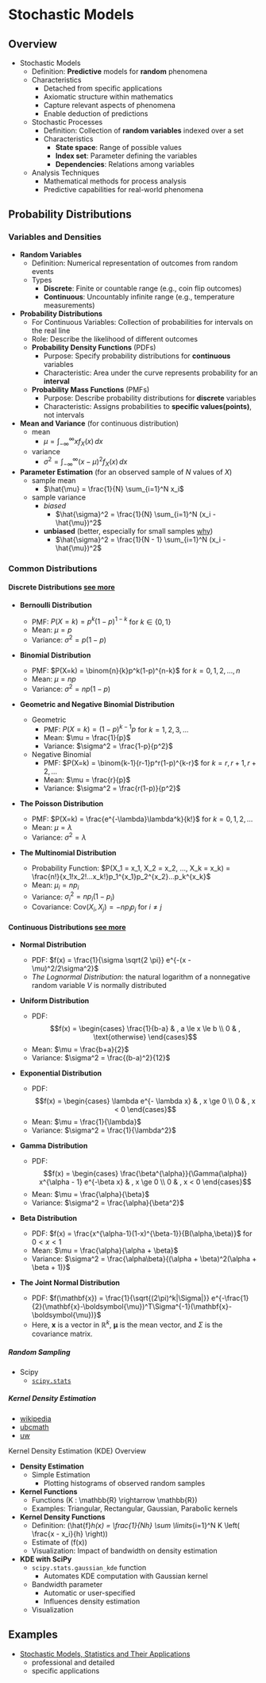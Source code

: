 # Stochastic Models

## Overview

- Stochastic Models
  - Definition: **Predictive** models for **random** phenomena
  - Characteristics
    - Detached from specific applications
    - Axiomatic structure within mathematics
    - Capture relevant aspects of phenomena
    - Enable deduction of predictions
  - Stochastic Processes
    - Definition: Collection of **random variables** indexed over a set
    - Characteristics
      - **State space**: Range of possible values
      - **Index set**: Parameter defining the variables
      - **Dependencies**: Relations among variables
  - Analysis Techniques
    - Mathematical methods for process analysis
    - Predictive capabilities for real-world phenomena

## Probability Distributions

### Variables and Densities

- **Random Variables**
  - Definition: Numerical representation of outcomes from random events
  - Types
    - **Discrete**: Finite or countable range (e.g., coin flip outcomes)
    - **Continuous**: Uncountably infinite range (e.g., temperature measurements)
- **Probability Distributions**
  - For Continuous Variables: Collection of probabilities for intervals on the real line
  - Role: Describe the likelihood of different outcomes
  - **Probability Density Functions** (PDFs)
    - Purpose: Specify probability distributions for **continuous** variables
    - Characteristic: Area under the curve represents probability for an **interval**
  - **Probability Mass Functions** (PMFs)
    - Purpose: Describe probability distributions for **discrete** variables
    - Characteristic: Assigns probabilities to **specific values(points)**, not intervals
- **Mean and Variance** (for continuous distribution)
  - mean
    - $\mu = \int_{-\infty}^{\infty} x f_X(x) \, dx$
  - variance
    - $\sigma^2 = \int_{-\infty}^{\infty} (x - \mu)^2 f_X(x) \, dx$
- **Parameter Estimation** (for an observed sample of $N$ values of $X$)
  - sample mean
    - $\hat{\mu} = \frac{1}{N} \sum_{i=1}^N x_i$
  - sample variance
    - _biased_
      - $\hat{\sigma}^2 = \frac{1}{N} \sum_{i=1}^N (x_i - \hat{\mu})^2$
    - **unbiased** (better, especially for small samples [why](https://math.stackexchange.com/questions/496627/the-difference-between-unbiased-biased-estimator-variance))
      - $\hat{\sigma}^2 = \frac{1}{N - 1} \sum_{i=1}^N (x_i - \hat{\mu})^2$

### Common Distributions

#### Discrete Distributions [see more](https://appliedmath.arizona.edu/sites/default/files/0f04d86a836182cbf608dfc86c7a70f5e5f6_0.pdf#%5B%7B%22num%22%3A143%2C%22gen%22%3A0%7D%2C%7B%22name%22%3A%22Fit%22%7D%5D)

- **Bernoulli Distribution**
  - PMF: $P(X=k) = p^k(1-p)^{1-k}$ for $k \in \{0,1\}$
  - Mean: $\mu = p$
  - Variance: $\sigma^2 = p(1-p)$

- **Binomial Distribution**
  - PMF: $P(X=k) = \binom{n}{k}p^k(1-p)^{n-k}$ for $k = 0, 1, 2, ..., n$
  - Mean: $\mu = np$
  - Variance: $\sigma^2 = np(1-p)$

- **Geometric and Negative Binomial Distribution**
  - Geometric
    - PMF: $P(X=k) = (1-p)^{k-1}p$ for $k = 1, 2, 3, ...$
    - Mean: $\mu = \frac{1}{p}$
    - Variance: $\sigma^2 = \frac{1-p}{p^2}$
  - Negative Binomial
    - PMF: $P(X=k) = \binom{k-1}{r-1}p^r(1-p)^{k-r}$ for $k = r, r+1, r+2, ...$
    - Mean: $\mu = \frac{r}{p}$
    - Variance: $\sigma^2 = \frac{r(1-p)}{p^2}$

- **The Poisson Distribution**
  - PMF: $P(X=k) = \frac{e^{-\lambda}\lambda^k}{k!}$ for $k = 0, 1, 2, ...$
  - Mean: $\mu = \lambda$
  - Variance: $\sigma^2 = \lambda$

- **The Multinomial Distribution**
  - Probability Function: $P(X_1 = x_1, X_2 = x_2, ..., X_k = x_k) = \frac{n!}{x_1!x_2!...x_k!}p_1^{x_1}p_2^{x_2}...p_k^{x_k}$
  - Mean: $\mu_i = np_i$
  - Variance: $\sigma_i^2 = np_i(1-p_i)$
  - Covariance: $\text{Cov}(X_i, X_j) = -np_ip_j$ for $i \neq j$

#### Continuous Distributions [see more](https://appliedmath.arizona.edu/sites/default/files/0f04d86a836182cbf608dfc86c7a70f5e5f6_0.pdf#%5B%7B%22num%22%3A179%2C%22gen%22%3A0%7D%2C%7B%22name%22%3A%22Fit%22%7D%5D)

- **Normal Distribution**
  - PDF: $f(x) = \frac{1}{\sigma \sqrt{2 \pi}} e^{-(x - \mu)^2/2\sigma^2}$
  - _The Lognormal Distribution_: the natural logarithm of a nonnegative random variable $V$ is normally distributed

- **Uniform Distribution**
  - PDF:
    $$f(x) = \begin{cases}
        \frac{1}{b-a} & , a \le x \le b \\
        0 & , \text{otherwise}
      \end{cases}$$
  - Mean: $\mu = \frac{b+a}{2}$
  - Variance: $\sigma^2 = \frac{(b-a)^2}{12}$

- **Exponential Distribution**
  - PDF:
    $$f(x) = \begin{cases}
        \lambda e^{- \lambda x} & , x \ge 0 \\
        0 & , x < 0
      \end{cases}$$
  - Mean: $\mu = \frac{1}{\lambda}$
  - Variance: $\sigma^2 = \frac{1}{\lambda^2}$

- **Gamma Distribution**
  - PDF:
    $$f(x) = \begin{cases}
        \frac{\beta^{\alpha}}{\Gamma(\alpha)} x^{\alpha - 1} e^{-\beta x} & , x \ge 0 \\
        0 & , x < 0
      \end{cases}$$
  - Mean: $\mu = \frac{\alpha}{\beta}$
  - Variance: $\sigma^2 = \frac{\alpha}{\beta^2}$

- **Beta Distribution**
  - PDF: $f(x) = \frac{x^{\alpha-1}(1-x)^{\beta-1}}{B(\alpha,\beta)}$ for $0 < x < 1$
  - Mean: $\mu = \frac{\alpha}{\alpha + \beta}$
  - Variance: $\sigma^2 = \frac{\alpha\beta}{(\alpha + \beta)^2(\alpha + \beta + 1)}$

- **The Joint Normal Distribution**
  - PDF: $f(\mathbf{x}) = \frac{1}{\sqrt{(2\pi)^k|\Sigma|}} e^{-\frac{1}{2}(\mathbf{x}-\boldsymbol{\mu})^T\Sigma^{-1}(\mathbf{x}-\boldsymbol{\mu})}$
  - Here, $\mathbf{x}$ is a vector in $\mathbb{R}^k$, $\boldsymbol{\mu}$ is the mean vector, and $\Sigma$ is the covariance matrix.

##### Random Sampling

- Scipy
  - [`scipy.stats`](http://scipy-lectures.org/packages/statistics/index.html)

##### Kernel Density Estimation

- [wikipedia](https://en.wikipedia.org/wiki/Kernel_density_estimation)
- [ubcmath](https://ubcmath.github.io/MATH360/stochastic/kernel.html)
- [uw](https://faculty.washington.edu/yenchic/18W_425/Lec6_hist_KDE.pdf)
  
Kernel Density Estimation (KDE) Overview

- **Density Estimation**
  - Simple Estimation
    - Plotting histograms of observed random samples
- **Kernel Functions**
  - Functions \(K : \mathbb{R} \rightarrow \mathbb{R}\)
  - Examples: Triangular, Rectangular, Gaussian, Parabolic kernels
- **Kernel Density Functions**
  - Definition: \(\hat{f}_h(x) = \frac{1}{Nh} \sum \limits_{i=1}^N K \left( \frac{x - x_i}{h} \right)\)
  - Estimate of \(f(x)\)
  - Visualization: Impact of bandwidth on density estimation
- **KDE with SciPy**
  - `scipy.stats.gaussian_kde` function
    - Automates KDE computation with Gaussian kernel
  - Bandwidth parameter
    - Automatic or user-specified
    - Influences density estimation
  - Visualization

## Examples

- [Stochastic Models, Statistics and Their Applications](https://link.springer.com/book/10.1007/978-3-319-13881-7)
  - professional and detailed
  - specific applications
